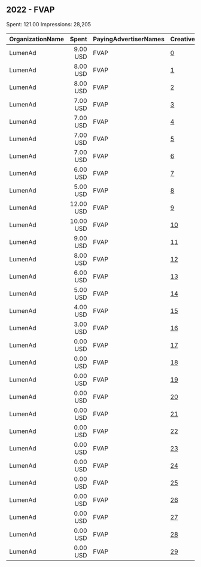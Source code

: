 ## 2022 - FVAP 
Spent: 121.00
Impressions: 28,205

|OrganizationName|Spent|PayingAdvertiserNames|CreativeUrls|Impressions|Genders|AgeBrackets|CountryCodes|BillingAddresses|CandidateBallotInformation|
|:---|---:|:---|:---|---:|:---|:---|:---|:---|:---|
|LumenAd|9.00 USD|FVAP|[0](https://www.snap.com/political-ads/asset/fedb2e06e0de4930fcd0c79a2ee142a5a0237807d136ac0704297ec9c20ce836?mediaType=mp4)|3,020||18-29|united states|US|Federal Voting Assistance Program|
|LumenAd|8.00 USD|FVAP|[1](https://www.snap.com/political-ads/asset/87226c3675232f39bb76873ef8a309dc12905eca0402f2b60f3219cb03e62a4d?mediaType=mp4)|2,877||18-29|united states|US|Federal Voting Assistance Program|
|LumenAd|8.00 USD|FVAP|[2](https://www.snap.com/political-ads/asset/4cf292f525451125fbb18ad5ae944be308a27110914a3cf3fbf3e9da94945b57?mediaType=mp4)|2,750||18-29|united states|US|Federal Voting Assistance Program|
|LumenAd|7.00 USD|FVAP|[3](https://www.snap.com/political-ads/asset/c2e98a59bb60c2f624baf3b052db73e0eca3a9da64c46908b4813834149cbfa0?mediaType=mp4)|2,577||18-29|united states|US|Federal Voting Assistance Program|
|LumenAd|7.00 USD|FVAP|[4](https://www.snap.com/political-ads/asset/0b6481a9908482693a053f4fe7e204b49ebc21dcc6100451ddf7595828a18bba?mediaType=mp4)|2,556||18-29|united states|US|Federal Voting Assistance Program|
|LumenAd|7.00 USD|FVAP|[5](https://www.snap.com/political-ads/asset/e4b80a2194acde808941b01c7b024188ed687b4c73ec63e7b7c201b22c692b2c?mediaType=mp4)|2,455||18-29|united states|US|Federal Voting Assistance Program|
|LumenAd|7.00 USD|FVAP|[6](https://www.snap.com/political-ads/asset/cde734e058cc6c1ebb2eed50ee0a6fdd986dc1315856fceff5ef063af8d11fe1?mediaType=mp4)|2,381||18-29|united states|US|Federal Voting Assistance Program|
|LumenAd|6.00 USD|FVAP|[7](https://www.snap.com/political-ads/asset/3704abc078c3849acc3bc927dbe351d3794ce70332ba8f6cb9540c5f7a4c811b?mediaType=mp4)|2,187||18-29|united states|US|Federal Voting Assistance Program|
|LumenAd|5.00 USD|FVAP|[8](https://www.snap.com/political-ads/asset/c2fa99afb88bab87c1d0241d2a2b024e65f8ee774a153993e8ad318d12264b66?mediaType=mp4)|1,982||18-29|united states|US|Federal Voting Assistance Program|
|LumenAd|12.00 USD|FVAP|[9](https://www.snap.com/political-ads/asset/532f720e29afce8198a2a5428853049152a57bb52019e0f38077c838a7490dde?mediaType=mp4)|1,023||18-29|united states|US|Federal Voting Assistance Program|
|LumenAd|10.00 USD|FVAP|[10](https://www.snap.com/political-ads/asset/72eabf3a4905d604fe00087458faf7be758ed2348d3040dde2cdfdb53f46f386?mediaType=mp4)|942||18-29|united states|US|Federal Voting Assistance Program|
|LumenAd|9.00 USD|FVAP|[11](https://www.snap.com/political-ads/asset/3a8da3e56bd4e8f012c2a9e00dc0d42b40fb797a0042124e16e3f01822240647?mediaType=mp4)|770||18-29|united states|US|Federal Voting Assistance Program|
|LumenAd|8.00 USD|FVAP|[12](https://www.snap.com/political-ads/asset/c2505d5b1697aa46d90eacdabed3c8f192d7e1f741761325e443ffb6a7312f7c?mediaType=mp4)|768||18-29|united states|US|Federal Voting Assistance Program|
|LumenAd|6.00 USD|FVAP|[13](https://www.snap.com/political-ads/asset/27e60feb32d7064cd7107d98cdf0e1e6b200b2eb760be0a7d898c929b9ff7e24?mediaType=mp4)|626||18-29|united states|US|Federal Voting Assistance Program|
|LumenAd|5.00 USD|FVAP|[14](https://www.snap.com/political-ads/asset/e65242ebae15f5aeecb750229cdb751381290ff1a35bcd33c3c0bda957fc80f7?mediaType=mp4)|466||18-29|united states|US|Federal Voting Assistance Program|
|LumenAd|4.00 USD|FVAP|[15](https://www.snap.com/political-ads/asset/554ef36c056d7605a089debdf15893e377d1edd71863e67b3d565aba5e2ac5e6?mediaType=mp4)|384||18-29|united states|US|Federal Voting Assistance Program|
|LumenAd|3.00 USD|FVAP|[16](https://www.snap.com/political-ads/asset/d9d43957d55ff93008566f87658fddbd61405258bb8698ad860ebadded402d32?mediaType=mp4)|373||18-29|united states|US|Federal Voting Assistance Program|
|LumenAd|0.00 USD|FVAP|[17](https://www.snap.com/political-ads/asset/cde734e058cc6c1ebb2eed50ee0a6fdd986dc1315856fceff5ef063af8d11fe1?mediaType=mp4)|11||18-29|united states|US|Federal Voting Assistance Program|
|LumenAd|0.00 USD|FVAP|[18](https://www.snap.com/political-ads/asset/c2fa99afb88bab87c1d0241d2a2b024e65f8ee774a153993e8ad318d12264b66?mediaType=mp4)|10||18-29|united states|US|Federal Voting Assistance Program|
|LumenAd|0.00 USD|FVAP|[19](https://www.snap.com/political-ads/asset/3704abc078c3849acc3bc927dbe351d3794ce70332ba8f6cb9540c5f7a4c811b?mediaType=mp4)|9||18-29|united states|US|Federal Voting Assistance Program|
|LumenAd|0.00 USD|FVAP|[20](https://www.snap.com/political-ads/asset/c2e98a59bb60c2f624baf3b052db73e0eca3a9da64c46908b4813834149cbfa0?mediaType=mp4)|7||18-29|united states|US|Federal Voting Assistance Program|
|LumenAd|0.00 USD|FVAP|[21](https://www.snap.com/political-ads/asset/e4b80a2194acde808941b01c7b024188ed687b4c73ec63e7b7c201b22c692b2c?mediaType=mp4)|7||18-29|united states|US|Federal Voting Assistance Program|
|LumenAd|0.00 USD|FVAP|[22](https://www.snap.com/political-ads/asset/87226c3675232f39bb76873ef8a309dc12905eca0402f2b60f3219cb03e62a4d?mediaType=mp4)|6||18-29|united states|US|Federal Voting Assistance Program|
|LumenAd|0.00 USD|FVAP|[23](https://www.snap.com/political-ads/asset/0b6481a9908482693a053f4fe7e204b49ebc21dcc6100451ddf7595828a18bba?mediaType=mp4)|5||18-29|united states|US|Federal Voting Assistance Program|
|LumenAd|0.00 USD|FVAP|[24](https://www.snap.com/political-ads/asset/fedb2e06e0de4930fcd0c79a2ee142a5a0237807d136ac0704297ec9c20ce836?mediaType=mp4)|5||18-29|united states|US|Federal Voting Assistance Program|
|LumenAd|0.00 USD|FVAP|[25](https://www.snap.com/political-ads/asset/27e60feb32d7064cd7107d98cdf0e1e6b200b2eb760be0a7d898c929b9ff7e24?mediaType=mp4)|2||18-29|united states|US|Federal Voting Assistance Program|
|LumenAd|0.00 USD|FVAP|[26](https://www.snap.com/political-ads/asset/4cf292f525451125fbb18ad5ae944be308a27110914a3cf3fbf3e9da94945b57?mediaType=mp4)|2||18-29|united states|US|Federal Voting Assistance Program|
|LumenAd|0.00 USD|FVAP|[27](https://www.snap.com/political-ads/asset/e65242ebae15f5aeecb750229cdb751381290ff1a35bcd33c3c0bda957fc80f7?mediaType=mp4)|2||18-29|united states|US|Federal Voting Assistance Program|
|LumenAd|0.00 USD|FVAP|[28](https://www.snap.com/political-ads/asset/532f720e29afce8198a2a5428853049152a57bb52019e0f38077c838a7490dde?mediaType=mp4)|1||18-29|united states|US|Federal Voting Assistance Program|
|LumenAd|0.00 USD|FVAP|[29](https://www.snap.com/political-ads/asset/d9d43957d55ff93008566f87658fddbd61405258bb8698ad860ebadded402d32?mediaType=mp4)|1||18-29|united states|US|Federal Voting Assistance Program|
